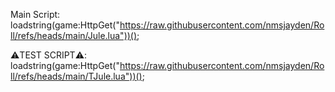 Main Script:
loadstring(game:HttpGet("https://raw.githubusercontent.com/nmsjayden/Roll/refs/heads/main/Jule.lua"))();

⚠️TEST SCRIPT⚠️:
loadstring(game:HttpGet("https://raw.githubusercontent.com/nmsjayden/Roll/refs/heads/main/TJule.lua"))();

